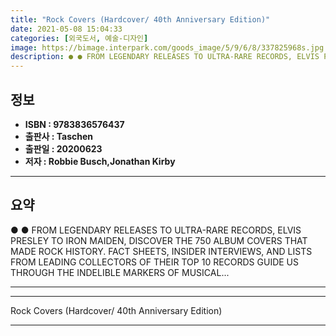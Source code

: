 ```yaml
---
title: "Rock Covers (Hardcover/ 40th Anniversary Edition)"
date: 2021-05-08 15:04:33
categories: [외국도서, 예술-디자인]
image: https://bimage.interpark.com/goods_image/5/9/6/8/337825968s.jpg
description: ● ● FROM LEGENDARY RELEASES TO ULTRA-RARE RECORDS, ELVIS PRESLEY TO IRON MAIDEN, DISCOVER THE 750 ALBUM COVERS THAT MADE ROCK HISTORY. FACT SHEETS, INSIDER IN
---
```


## **정보**

- **ISBN : 9783836576437**
- **출판사 : Taschen**
- **출판일 : 20200623**
- **저자 : Robbie Busch,Jonathan Kirby**

------



## **요약**

●  ●  FROM LEGENDARY RELEASES TO ULTRA-RARE RECORDS, ELVIS PRESLEY TO IRON MAIDEN, DISCOVER THE 750 ALBUM COVERS THAT MADE ROCK HISTORY. FACT SHEETS, INSIDER INTERVIEWS, AND LISTS FROM LEADING COLLECTORS OF THEIR TOP 10 RECORDS GUIDE US THROUGH THE INDELIBLE MARKERS OF MUSICAL... 

------



------


Rock Covers (Hardcover/ 40th Anniversary Edition) 

------


